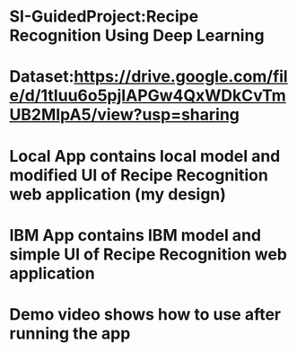 # SI-GuidedProject:Recipe Recognition Using Deep Learning

# Dataset:https://drive.google.com/file/d/1tIuu6o5pjIAPGw4QxWDkCvTmUB2MIpA5/view?usp=sharing
# Local App contains local model and modified UI of Recipe Recognition web application (my design)
# IBM App contains IBM model and simple UI of Recipe Recognition web application
# Demo video shows how to use after running the app

